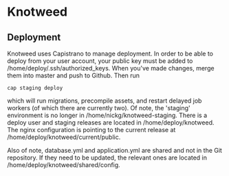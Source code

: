Knotweed
========================

Deployment
------------------------
Knotweed uses Capistrano to manage deployment. In order to be able to deploy from your user account, your public key must be added to /home/deploy/.ssh/authorized_keys. When you've made changes, merge them into master and push to Github. Then run 

    cap staging deploy

which will run migrations, precompile assets, and restart delayed job workers (of which there are currently two). Of note, the 'staging' environment is no longer in /home/nickg/knotweed-staging. There is a deploy user and staging releases are located in /home/deploy/knotweed. The nginx configuration is pointing to the current release at /home/deploy/knotweed/current/public.

Also of note, database.yml and application.yml are shared and not in the Git repository. If they need to be updated, the relevant ones are located in /home/deploy/knotweed/shared/config.
